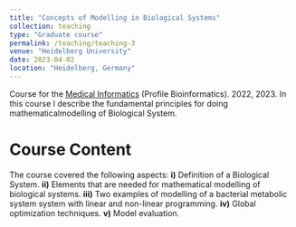 ```yaml
---
title: "Concepts of Modelling in Biological Systems"
collection: teaching
type: "Graduate course"
permalink: /teaching/teaching-3
venue: "Heidelberg University"
date: 2023-04-02
location: "Heidelberg, Germany"
---
```


Course for the [Medical Informatics](https://www.uni-heidelberg.de/en/study/all-subjects/medical-informatics/medical-informatics-master) (Profile Bioinformatics). 2022, 2023. In this course I describe the fundamental principles for doing mathematicalmodelling of Biological System.

Course Content
======
The course covered the following aspects:
**i)** Definition of a Biological System.
**ii)** Elements that are needed for mathematical modelling of biological systems.
**iii)** Two examples of modelling of a bacterial metabolic system system with linear and non-linear programming.
**iv)** Global optimization techniques.
**v)** Model evaluation.
